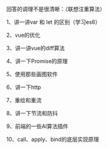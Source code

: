 回答的调理不是很清晰：（联想注重算法）

1、讲一讲var 和 let 的区别（学习es6）

2、vue的优化

3、讲一讲vue的diff算法

4、讲一下Promise的原理

5、使用那些画图软件

6、讲一下http

7、重绘和重流

8、讲一下节流和防抖

9、前端的一些AI算法插件

10、call、apply、bind的底层实现原理

